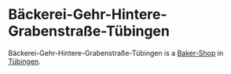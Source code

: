 # Bäckerei-Gehr-Hintere-Grabenstraße-Tübingen

Bäckerei-Gehr-Hintere-Grabenstraße-Tübingen is a [Baker-Shop](404.md) in [Tübingen](2000001).